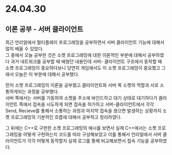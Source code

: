 # 24.04.30

## 이론 공부 - 서버 클라이언트

최근 언리얼에서 멀티플레이 프로그래밍을 공부하면서 서버 클라이언트 기능에 대해서 많이 배울 수 있었다.<br>
그 중에서 오늘 공부한 것은 소켓 프로그래밍에 대한 이론적인 부분에 대해서 공부하였다 과거 네트워크를 공부할 때 배웠던 내용인데 서버- 클라이언트 구조에서 동작할 때 소켓 프로그래밍이 중요하다보니 당연히 게임에서도 이 소켓 프로그래밍이 중요했고 그래서 오늘은 이 부분에 대해서 공부했다.

먼저 소켓 프로그래밍의 이론을 공부했고 클라이언트와 서버 쪽 소켓의 역할과 서로 소통하게되는 과정을 공부했다.<br>
서버 쪽에서는 서버를 가동하여 소켓을 주소에 바인드하고 대기 상태로 대기하다가 클라이언트 쪽에서 접속을 시도하게 되면 접속을 허가하고 서버-클라이언트에서 각각 Send, Recieve를 통해서 소통하는 과정과 마지막 접속을 끊으면 발생하는 상황까지 소켓 프로그래밍의 기본적인 흐름에 대해서 공부하고 정리하였다.

그 뒤에는 C++로 구현한 소켓 프로그래밍의 예시를 보면서 실제 C++에서는 소켓 프로그래밍을 어떻게 구현하는지 코드를 따라 구성해보았고 이를 통해서 언리얼에서 서버 클라이언트가 각각 어떻게 동작할지 실제 로그를 통해 비교해보면서 접속 기능을 공부하였다.
